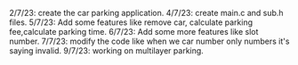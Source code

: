 2/7/23: create the car parking application.
4/7/23: create main.c and sub.h files.
5/7/23: Add some features like remove car, calculate parking fee,calculate parking time.
6/7/23: Add some more features like slot number.
7/7/23: modify the code like
        when we car number only numbers it's saying invalid.
9/7/23:  working on  multilayer parking.
 
